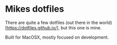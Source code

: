 # Mikes dotfiles

There are quite a few dotfiles (out there in the world)[https://dotfiles.github.io/], but this one is mine.

Built for MacOSX, mostly focused on development.

